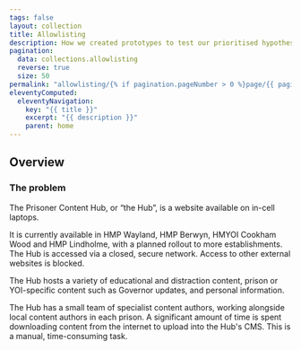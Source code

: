```yaml
---
tags: false
layout: collection
title: Allowlisting
description: How we created prototypes to test our prioritised hypotheses.
pagination:
  data: collections.allowlisting
  reverse: true
  size: 50
permalink: "allowlisting/{% if pagination.pageNumber > 0 %}page/{{ pagination.pageNumber + 1 }}{% endif %}/"
eleventyComputed:
  eleventyNavigation:
    key: "{{ title }}"
    excerpt: "{{ description }}"
    parent: home
---
```


## Overview

### The problem

The Prisoner Content Hub, or “the Hub”, is a website available on in-cell laptops.

It is currently available in HMP Wayland, HMP Berwyn, HMYOI Cookham Wood and HMP Lindholme, with a planned rollout to more establishments. The Hub is accessed via a closed, secure network. Access to other external websites is blocked.

The Hub hosts a variety of educational and distraction content, prison or YOI-specific content such as Governor updates, and personal information.

The Hub has a small team of specialist content authors, working alongside local content authors in each prison. A significant amount of time is spent downloading content from the internet to upload into the Hub's CMS. This is a manual, time-consuming task.